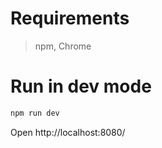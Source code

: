 # Requirements

> npm, Chrome

# Run in dev mode

``` bash
npm run dev
```

Open http://localhost:8080/
